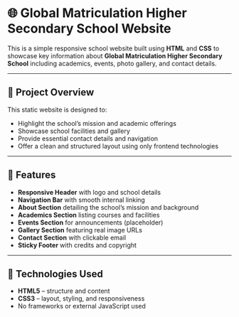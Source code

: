 # 🌐 Global Matriculation Higher Secondary School Website

This is a simple responsive school website built using **HTML** and **CSS** to showcase key information about **Global Matriculation Higher Secondary School** including academics, events, photo gallery, and contact details.

---

## 📌 Project Overview

This static website is designed to:
- Highlight the school’s mission and academic offerings
- Showcase school facilities and gallery
- Provide essential contact details and navigation
- Offer a clean and structured layout using only frontend technologies

---

## 🏫 Features

- **Responsive Header** with logo and school details  
- **Navigation Bar** with smooth internal linking  
- **About Section** detailing the school’s mission and background  
- **Academics Section** listing courses and facilities  
- **Events Section** for announcements (placeholder)  
- **Gallery Section** featuring real image URLs  
- **Contact Section** with clickable email  
- **Sticky Footer** with credits and copyright

---

## 🔧 Technologies Used

- **HTML5** – structure and content  
- **CSS3** – layout, styling, and responsiveness  
- No frameworks or external JavaScript used
